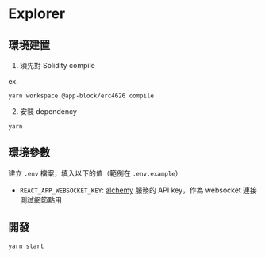 # Explorer

## 環境建置

1. 須先對 Solidity compile

ex.

```
yarn workspace @app-block/erc4626 compile
```

2. 安裝 dependency

```
yarn
```

## 環境參數

建立 `.env` 檔案，填入以下的值（範例在 `.env.example`）

- `REACT_APP_WEBSOCKET_KEY`: [alchemy](https://dashboard.alchemy.com/) 服務的 API key，作為 websocket 連接測試網節點用

## 開發

```
yarn start
```
